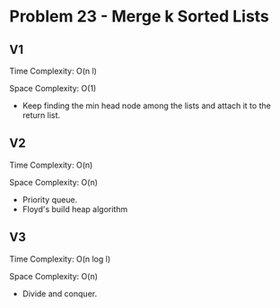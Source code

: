 # Problem 23 - Merge k Sorted Lists

## V1

Time Complexity: O(n l)

Space Complexity: O(1)

- Keep finding the min head node among the lists and attach it to the return list.

## V2

Time Complexity: O(n)

Space Complexity: O(n)

- Priority queue.
- Floyd's build heap algorithm

## V3

Time Complexity: O(n log l)

Space Complexity: O(n)

- Divide and conquer.
